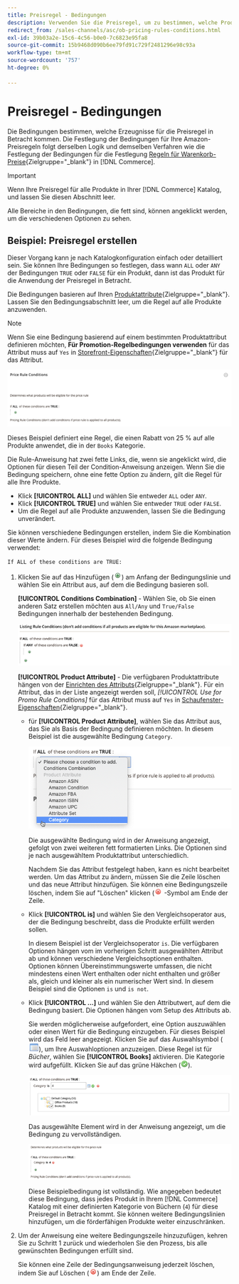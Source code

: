 ```yaml
---
title: Preisregel - Bedingungen
description: Verwenden Sie die Preisregel, um zu bestimmen, welche Produkte für die Preisregel in der Liste infrage kommen.
redirect_from: /sales-channels/asc/ob-pricing-rules-conditions.html
exl-id: 39b03a2e-15c6-4c56-b0e0-7c6823e95fa8
source-git-commit: 15b9468d090b6ee79fd91c729f2481296e98c93a
workflow-type: tm+mt
source-wordcount: '757'
ht-degree: 0%

---
```


# Preisregel - Bedingungen

Die Bedingungen bestimmen, welche Erzeugnisse für die Preisregel in Betracht kommen. Die Festlegung der Bedingungen für Ihre Amazon-Preisregeln folgt derselben Logik und demselben Verfahren wie die Festlegung der Bedingungen für die Festlegung [Regeln für Warenkorb-Preise](https://docs.magento.com/user-guide/marketing/price-rules-cart.html){Zielgruppe=&quot;_blank&quot;} in [!DNL Commerce].

>[!IMPORTANT]
>
>Wenn Ihre Preisregel für alle Produkte in Ihrer [!DNL Commerce] Katalog, und lassen Sie diesen Abschnitt leer.

Alle Bereiche in den Bedingungen, die fett sind, können angeklickt werden, um die verschiedenen Optionen zu sehen.

## Beispiel: Preisregel erstellen

Dieser Vorgang kann je nach Katalogkonfiguration einfach oder detailliert sein. Sie können Ihre Bedingungen so festlegen, dass wann `ALL` oder `ANY` der Bedingungen `TRUE` oder `FALSE` für ein Produkt, dann ist das Produkt für die Anwendung der Preisregel in Betracht.

Die Bedingungen basieren auf Ihren [Produktattribute](https://docs.magento.com/user-guide/catalog/product-attributes.html){Zielgruppe=&quot;_blank&quot;}. Lassen Sie den Bedingungsabschnitt leer, um die Regel auf alle Produkte anzuwenden.

>[!NOTE]
>
>Wenn Sie eine Bedingung basierend auf einem bestimmten Produktattribut definieren möchten, **Für Promotion-Regelbedingungen verwenden** für das Attribut muss auf `Yes` in [Storefront-Eigenschaften](https://docs.magento.com/user-guide/stores/attribute-product-create.html){Zielgruppe=&quot;_blank&quot;} für das Attribut.

![Preisregel - Bedingung - Zeile 1](assets/ob-price-rules-condition-1.png)

Dieses Beispiel definiert eine Regel, die einen Rabatt von 25 % auf alle Produkte anwendet, die in der `Books` Kategorie.

Die Rule-Anweisung hat zwei fette Links, die, wenn sie angeklickt wird, die Optionen für diesen Teil der Condition-Anweisung anzeigen. Wenn Sie die Bedingung speichern, ohne eine fette Option zu ändern, gilt die Regel für alle Ihre Produkte.

- Klick **[!UICONTROL ALL]** und wählen Sie entweder `ALL` oder `ANY`.
- Klick **[!UICONTROL TRUE]** und wählen Sie entweder `TRUE` oder `FALSE`.
- Um die Regel auf alle Produkte anzuwenden, lassen Sie die Bedingung unverändert.

Sie können verschiedene Bedingungen erstellen, indem Sie die Kombination dieser Werte ändern. Für dieses Beispiel wird die folgende Bedingung verwendet:

`If ALL of these conditions are TRUE:`

1. Klicken Sie auf das Hinzufügen (![Symbol Hinzufügen](assets/btn-add-grn.png)) am Anfang der Bedingungslinie und wählen Sie ein Attribut aus, auf dem die Bedingung basieren soll.

   **[!UICONTROL Conditions Combination]** - Wählen Sie, ob Sie einen anderen Satz erstellen möchten aus `All/Any` und `True/False` Bedingungen innerhalb der bestehenden Bedingung.

   ![Kombination von Preisregel-Bedingungen](assets/ob-conditions-combinations.png)

   **[!UICONTROL Product Attribute]** - Die verfügbaren Produktattribute hängen von der [Einrichten des Attributs](https://docs.magento.com/user-guide/stores/attribute-product-create.html){Zielgruppe=&quot;_blank&quot;}. Für ein Attribut, das in der Liste angezeigt werden soll, *[!UICONTROL Use for Promo Rule Conditions]* für das Attribut muss auf `Yes` in [Schaufenster-Eigenschaften](https://docs.magento.com/user-guide/stores/attribute-product-create.html){Zielgruppe=&quot;_blank&quot;}.

   - für **[!UICONTROL Product Attribute]**, wählen Sie das Attribut aus, das Sie als Basis der Bedingung definieren möchten. In diesem Beispiel ist die ausgewählte Bedingung `Category`.

      ![Preisregel - Bedingung - Zeile 2, Teil 2](assets/ob-price-rule-condition-2.png)

      Die ausgewählte Bedingung wird in der Anweisung angezeigt, gefolgt von zwei weiteren fett formatierten Links. Die Optionen sind je nach ausgewähltem Produktattribut unterschiedlich.

      Nachdem Sie das Attribut festgelegt haben, kann es nicht bearbeitet werden. Um das Attribut zu ändern, müssen Sie die Zeile löschen und das neue Attribut hinzufügen. Sie können eine Bedingungszeile löschen, indem Sie auf &quot;Löschen&quot; klicken (![Symbol löschen](assets/btn-del-red.png) -Symbol am Ende der Zeile.

   - Klick **[!UICONTROL is]** und wählen Sie den Vergleichsoperator aus, der die Bedingung beschreibt, dass die Produkte erfüllt werden sollen.

      In diesem Beispiel ist der Vergleichsoperator `is`. Die verfügbaren Optionen hängen vom im vorherigen Schritt ausgewählten Attribut ab und können verschiedene Vergleichsoptionen enthalten. Optionen können Übereinstimmungswerte umfassen, die nicht mindestens einen Wert enthalten oder nicht enthalten und größer als, gleich und kleiner als ein numerischer Wert sind. In diesem Beispiel sind die Optionen `is` und `is not`.

   - Klick **[!UICONTROL ...]** und wählen Sie den Attributwert, auf dem die Bedingung basiert. Die Optionen hängen vom Setup des Attributs ab.

      Sie werden möglicherweise aufgefordert, eine Option auszuwählen oder einen Wert für die Bedingung einzugeben. Für dieses Beispiel wird das Feld leer angezeigt. Klicken Sie auf das Auswahlsymbol (![Auswahlsymbol](assets/btn-chooser.png)), um Ihre Auswahloptionen anzuzeigen. Diese Regel ist für _Bücher_, wählen Sie **[!UICONTROL Books]** aktivieren. Die Kategorie wird aufgefüllt. Klicken Sie auf das grüne Häkchen (![Markierungssymbol](assets/btn-check-mark-green.png)).

      ![Preisregel - Bedingung - Zeile 2, Teil 3](assets/ob-price-rule-condition-3.png)

      Das ausgewählte Element wird in der Anweisung angezeigt, um die Bedingung zu vervollständigen.

      ![Preisregel - Bedingung - Zeile 2, Teil 4](assets/ob-price-rule-condition-4.png)

      Diese Beispielbedingung ist vollständig. Wie angegeben bedeutet diese Bedingung, dass jedes Produkt in Ihrem [!DNL Commerce] Katalog mit einer definierten Kategorie von Büchern (`4`) für diese Preisregel in Betracht kommt. Sie können weitere Bedingungslinien hinzufügen, um die förderfähigen Produkte weiter einzuschränken.

1. Um der Anweisung eine weitere Bedingungszeile hinzuzufügen, kehren Sie zu Schritt 1 zurück und wiederholen Sie den Prozess, bis alle gewünschten Bedingungen erfüllt sind.

   Sie können eine Zeile der Bedingungsanweisung jederzeit löschen, indem Sie auf Löschen (![Symbol löschen](assets/btn-del-red.png)) am Ende der Zeile.
